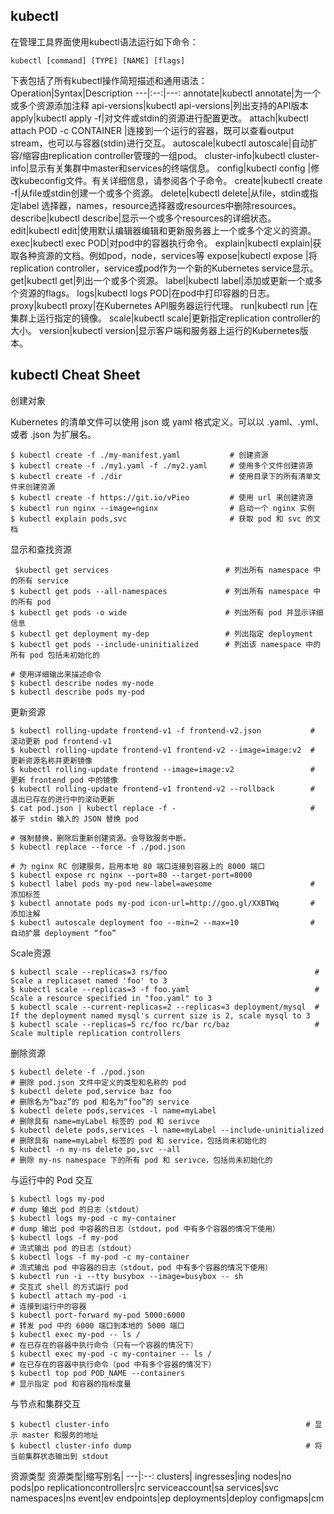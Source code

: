 ## kubectl

在管理工具界面使用kubectl语法运行如下命令：
```
kubectl [command] [TYPE] [NAME] [flags]
```
下表包括了所有kubectl操作简短描述和通用语法：
Operation|Syntax|Description
---|:--:|---:
annotate|kubectl annotate|为一个或多个资源添加注释
api-versions|kubectl api-versions|列出支持的API版本
apply|kubectl apply -f|对文件或stdin的资源进行配置更改。
attach|kubectl attach POD -c CONTAINER |连接到一个运行的容器，既可以查看output stream，也可以与容器(stdin)进行交互。
autoscale|kubectl autoscale|自动扩容/缩容由replication controller管理的一组pod。
cluster-info|kubectl cluster-info|显示有关集群中master和services的终端信息。
config|kubectl config |修改kubeconfig文件。有关详细信息，请参阅各个子命令。
create|kubectl create -f|从file或stdin创建一个或多个资源。
delete|kubectl delete|从file，stdin或指定label 选择器，names，resource选择器或resources中删除resources。
describe|kubectl describe|显示一个或多个resources的详细状态。
edit|kubectl edit|使用默认编辑器编辑和更新服务器上一个或多个定义的资源。
exec|kubectl exec POD|对pod中的容器执行命令。
explain|kubectl explain|获取各种资源的文档。例如pod，node，services等
expose|kubectl expose |将 replication controller，service或pod作为一个新的Kubernetes service显示。
get|kubectl get|列出一个或多个资源。
label|kubectl label|添加或更新一个或多个资源的flags。
logs|kubectl logs POD|在pod中打印容器的日志。
proxy|kubectl proxy|在Kubernetes API服务器运行代理。
run|kubectl run |在集群上运行指定的镜像。
scale|kubectl scale|更新指定replication controller的大小。
version|kubectl version|显示客户端和服务器上运行的Kubernetes版本。


## kubectl Cheat Sheet

创建对象

Kubernetes 的清单文件可以使用 json 或 yaml 格式定义。可以以 .yaml、.yml、或者 .json 为扩展名。

```
$ kubectl create -f ./my-manifest.yaml           # 创建资源
$ kubectl create -f ./my1.yaml -f ./my2.yaml     # 使用多个文件创建资源
$ kubectl create -f ./dir                        # 使用目录下的所有清单文件来创建资源
$ kubectl create -f https://git.io/vPieo         # 使用 url 来创建资源
$ kubectl run nginx --image=nginx                # 启动一个 nginx 实例
$ kubectl explain pods,svc                       # 获取 pod 和 svc 的文档
```

显示和查找资源
```
 $kubectl get services                          # 列出所有 namespace 中的所有 service
$ kubectl get pods --all-namespaces             # 列出所有 namespace 中的所有 pod
$ kubectl get pods -o wide                      # 列出所有 pod 并显示详细信息
$ kubectl get deployment my-dep                 # 列出指定 deployment
$ kubectl get pods --include-uninitialized      # 列出该 namespace 中的所有 pod 包括未初始化的

# 使用详细输出来描述命令
$ kubectl describe nodes my-node
$ kubectl describe pods my-pod
```

更新资源
```
$ kubectl rolling-update frontend-v1 -f frontend-v2.json           # 滚动更新 pod frontend-v1
$ kubectl rolling-update frontend-v1 frontend-v2 --image=image:v2  # 更新资源名称并更新镜像
$ kubectl rolling-update frontend --image=image:v2                 # 更新 frontend pod 中的镜像
$ kubectl rolling-update frontend-v1 frontend-v2 --rollback        # 退出已存在的进行中的滚动更新
$ cat pod.json | kubectl replace -f -                              # 基于 stdin 输入的 JSON 替换 pod

# 强制替换，删除后重新创建资源。会导致服务中断。
$ kubectl replace --force -f ./pod.json

# 为 nginx RC 创建服务，启用本地 80 端口连接到容器上的 8000 端口
$ kubectl expose rc nginx --port=80 --target-port=8000
$ kubectl label pods my-pod new-label=awesome                      # 添加标签
$ kubectl annotate pods my-pod icon-url=http://goo.gl/XXBTWq       # 添加注解
$ kubectl autoscale deployment foo --min=2 --max=10                # 自动扩展 deployment “foo”
```
Scale资源
```
$ kubectl scale --replicas=3 rs/foo                                 # Scale a replicaset named 'foo' to 3
$ kubectl scale --replicas=3 -f foo.yaml                            # Scale a resource specified in "foo.yaml" to 3
$ kubectl scale --current-replicas=2 --replicas=3 deployment/mysql  # If the deployment named mysql's current size is 2, scale mysql to 3
$ kubectl scale --replicas=5 rc/foo rc/bar rc/baz                   # Scale multiple replication controllers
```
删除资源
```
$ kubectl delete -f ./pod.json                                              # 删除 pod.json 文件中定义的类型和名称的 pod
$ kubectl delete pod,service baz foo                                        # 删除名为“baz”的 pod 和名为“foo”的 service
$ kubectl delete pods,services -l name=myLabel                              # 删除具有 name=myLabel 标签的 pod 和 serivce
$ kubectl delete pods,services -l name=myLabel --include-uninitialized      # 删除具有 name=myLabel 标签的 pod 和 service，包括尚未初始化的
$ kubectl -n my-ns delete po,svc --all                                      # 删除 my-ns namespace 下的所有 pod 和 serivce，包括尚未初始化的
```
与运行中的 Pod 交互
```
$ kubectl logs my-pod                                 
# dump 输出 pod 的日志（stdout）
$ kubectl logs my-pod -c my-container                
# dump 输出 pod 中容器的日志（stdout，pod 中有多个容器的情况下使用）
$ kubectl logs -f my-pod                              
# 流式输出 pod 的日志（stdout）
$ kubectl logs -f my-pod -c my-container              
# 流式输出 pod 中容器的日志（stdout，pod 中有多个容器的情况下使用）
$ kubectl run -i --tty busybox --image=busybox -- sh  
# 交互式 shell 的方式运行 pod
$ kubectl attach my-pod -i                            
# 连接到运行中的容器
$ kubectl port-forward my-pod 5000:6000               
# 转发 pod 中的 6000 端口到本地的 5000 端口
$ kubectl exec my-pod -- ls /                         
# 在已存在的容器中执行命令（只有一个容器的情况下）
$ kubectl exec my-pod -c my-container -- ls /         
# 在已存在的容器中执行命令（pod 中有多个容器的情况下）
$ kubectl top pod POD_NAME --containers               
# 显示指定 pod 和容器的指标度量
```

与节点和集群交互
```
$ kubectl cluster-info                                            # 显示 master 和服务的地址
$ kubectl cluster-info dump                                       # 将当前集群状态输出到 stdout        
```

资源类型
资源类型|缩写别名|
---|:--:
clusters|
ingresses|ing
nodes|no
pods|po
replicationcontrollers|rc
serviceaccount|sa
services|svc
namespaces|ns
event|ev
endpoints|ep
deployments|deploy
configmaps|cm